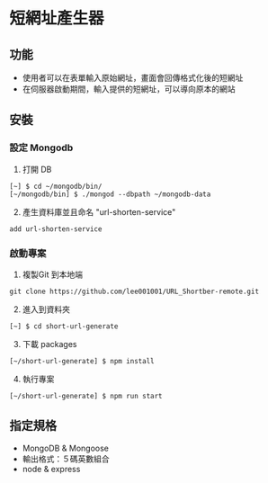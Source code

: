 # 短網址產生器

## 功能
* 使用者可以在表單輸入原始網址，畫面會回傳格式化後的短網址
* 在伺服器啟動期間，輸入提供的短網址，可以導向原本的網站

## 安裝
### 設定 Mongodb
1. 打開 DB
```
[~] $ cd ~/mongodb/bin/
[~/mongodb/bin] $ ./mongod --dbpath ~/mongodb-data
```
2. 產生資料庫並且命名 "url-shorten-service"
```
add url-shorten-service
```

### 啟動專案
1. 複製Git 到本地端
```
git clone https://github.com/lee001001/URL_Shortber-remote.git
```

2. 進入到資料夾
```
[~] $ cd short-url-generate
```

3. 下載 packages
```
[~/short-url-generate] $ npm install
```

4. 執行專案
```
[~/short-url-generate] $ npm run start

```


## 指定規格
* MongoDB & Mongoose
* 輸出格式：５碼英數組合
* node & express

